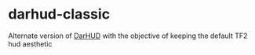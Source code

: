 # darhud-classic
Alternate version of [DarHUD](https://github.com/DarSitam/darhud) with the objective of keeping the default TF2 hud aesthetic

